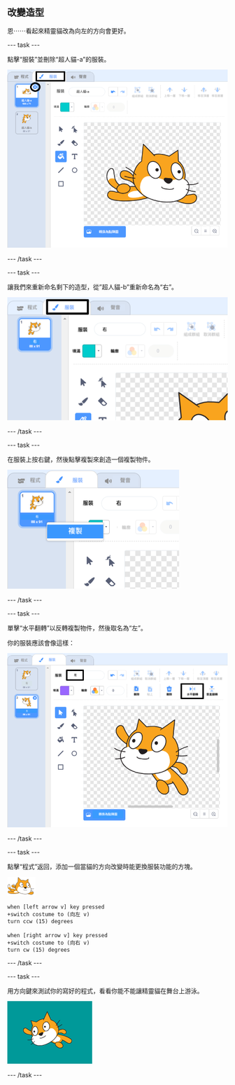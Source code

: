 ## 改變造型

恩⋯⋯看起來精靈貓改為向左的方向會更好。

--- task ---

點擊“服裝”並刪除“超人貓-a”的服裝。

![造型樣式表和刪除圖標顯示在服裝上面](images/swim-delete-a.png)

--- /task ---

--- task ---

讓我們來重新命名剩下的造型，從”超人貓-b”重新命名為“右”。

![在造型樣式表中，重新命名“右”](images/swim-costume-right.png)

--- /task ---

--- task ---

在服裝上按右鍵，然後點擊複製來創造一個複製物件。

![服裝選單中有複製物件](images/swim-costume-duplicate.png)

--- /task ---

--- task ---

單擊“水平翻轉”以反轉複製物件，然後取名為“左”。

你的服裝應該會像這樣：

![是個向左翻轉的新造型圖示和名稱](images/swim-costume-left.png)

--- /task ---

--- task ---

點擊“程式”返回，添加一個當貓的方向改變時能更換服裝功能的方塊。

![水上精靈貓](images/swimmer-sprite.png)

```blocks3
when [left arrow v] key pressed
+switch costume to (向左 v)
turn ccw (15) degrees

when [right arrow v] key pressed
+switch costume to (向右 v)
turn cw (15) degrees
```

--- /task ---

--- task ---

用方向鍵來測試你的寫好的程式，看看你能不能讓精靈貓在舞台上游泳。

![精靈貓向左](images/swim-test-left.png)

--- /task ---

